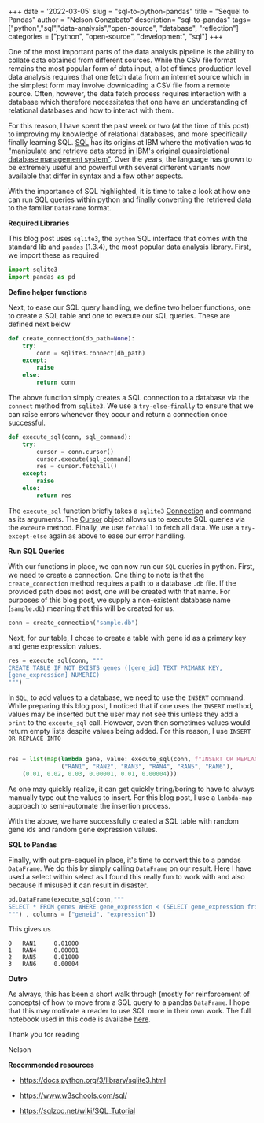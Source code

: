 +++
date = '2022-03-05'
slug = "sql-to-python-pandas"
title = "Sequel to Pandas"
author = "Nelson Gonzabato"
description= "sql-to-pandas"
tags=["python","sql","data-analysis","open-source", "database",
"reflection"]
categories = ["python", "open-source", "development", "sql"]
+++

One of the most important parts of the data analysis pipeline is the ability to collate data obtained from different sources. While the CSV file format remains the most popular form of data input, a lot of times production level data analysis requires that one fetch data from an internet source which in the simplest form may involve downloading a CSV file from a remote source. Often, however, the data fetch process requires interaction with a database which therefore necessitates that one have an understanding of relational databases and how to interact with them.

For this reason, I have spent the past week or two (at the time of this post) to improving my knowledge of relational databases, and more specifically finally learning SQL. [SQL](https://en.wikipedia.org/wiki/SQL) has its origins at IBM where the motivation was to ["manipulate and retrieve data stored in IBM's original quasirelational database management system"](https://en.wikipedia.org/wiki/SQL). Over the years, the language has grown to be extremely useful and powerful with several different variants now available that differ in syntax and a few other aspects.

With the importance of SQL highlighted, it is time to take a look at how one can run SQL queries within python and finally converting the retrieved data to the familiar `DataFrame` format. 

**Required Libraries**

This blog post uses `sqlite3`, the `python` SQL interface that comes with the standard lib and `pandas` (1.3.4), the most popular data analysis library. First, we import these as required 


```python
import sqlite3
import pandas as pd 

```

**Define helper functions**

Next, to ease our SQL query handling, we define two helper functions, one to create a SQL table and one to execute our sQL queries. These are defined next below 

```python
def create_connection(db_path=None): 
    try:
        conn = sqlite3.connect(db_path)
    except:
        raise 
    else:
        return conn
```

The above function simply creates a SQL connection to a database via the `connect` method from `sqlite3`. We use a `try-else-finally` to ensure that we can raise errors whenever they occur and return a connection once successful.

```python 
def execute_sql(conn, sql_command):
    try:
        cursor = conn.cursor()
        cursor.execute(sql_command)
        res = cursor.fetchall()
    except:
        raise 
    else:
        return res

```

The `execute_sql` function briefly takes a `sqlite3` [Connection](https://docs.python.org/3/library/sqlite3.html#sqlite3.Connection) and command as its arguments. The [Cursor](https://docs.python.org/3/library/sqlite3.html) object allows us to execute SQL queries via the `exceute` method. Finally, we use `fetchall` to fetch all data. We use a `try-except-else` again as above to ease our error handling. 

**Run SQL Queries**

With our functions in place, we can now run our `SQL` queries in python. First, we need to create a connection. One thing to note is that the `create_connection` method requires a path to a database `.db` file. If the provided path does not exist, one will be created with that name. For purposes of this blog post, we supply a non-existent database name (`sample.db`) meaning that this will be created for us.

```python
conn = create_connection("sample.db")
```


Next, for our table, I chose to create a table with gene id as a primary key and gene expression values. 

```python
res = execute_sql(conn, """
CREATE TABLE IF NOT EXISTS genes ([gene_id] TEXT PRIMARK KEY,
[gene_expression] NUMERIC)
""")
```

In `SQL`, to add values to a database, we need to use the `INSERT` command. While preparing this blog post, I noticed that if one uses the `INSERT` method, values may be inserted but the user may not see this unless they add a `print` to the `exceute_sql` call. However, even then sometimes values would return empty lists despite values being added. For this reason, I use `INSERT OR REPLACE INTO`


```python

res = list(map(lambda gene, value: execute_sql(conn, f"INSERT OR REPLACE INTO genes VALUES ('{gene}', {value})"),
               ("RAN1", "RAN2", "RAN3", "RAN4", "RAN5", "RAN6"),
    (0.01, 0.02, 0.03, 0.00001, 0.01, 0.00004)))

```

As one may quickly realize, it can get quickly tiring/boring to have to always manually type out the values to insert. For this blog post, I use a `lambda-map` approach to semi-automate the insertion process. 


With the above, we have successfully created a SQL table with random gene ids and random gene expression values. 


**SQL to Pandas**


Finally, with out pre-sequel in place, it's time to convert this to a pandas `DataFrame`. We do this by simply calling `DataFrame` on our result. Here I have used a select within select as I found this really fun to work with and also because if misused it can result in disaster.  

```python
pd.DataFrame(execute_sql(conn,"""
SELECT * FROM genes WHERE gene_expression < (SELECT gene_expression from genes where gene_id = 'RAN2')
""") , columns = ["geneid", "expression"])
```

This gives us

```shell
0   RAN1     0.01000
1   RAN4     0.00001
2   RAN5     0.01000
3   RAN6     0.00004
```

**Outro**

As always, this has been a short walk through (mostly for reinforcement of concepts) of how to move from a SQL query to a pandas `DataFrame`. I hope that this may motivate a reader to use SQL more in their own work. The full notebook used in this code is availabe [here](https://github.com/Nelson-Gon/nelson-gon.github.io/blob/fce053b641bb9d0de34c63af1ccb13f6da01d9af/code/python_notebooks/explore-sql.ipynb).  


Thank you for reading

Nelson

**Recommended resources**



- https://docs.python.org/3/library/sqlite3.html

- https://www.w3schools.com/sql/

- https://sqlzoo.net/wiki/SQL_Tutorial

